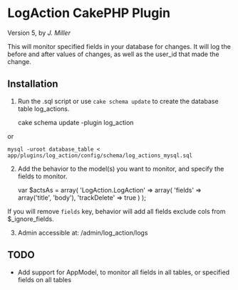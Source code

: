 LogAction CakePHP Plugin
=============

Version 5, by _J. Miller_

This will monitor specified fields in your database for changes.
It will log the before and after values of changes, as well as the user_id that made the change.

Installation
------------

1) Run the .sql script or use `cake schema update` to create the database table log_actions.

    cake schema update -plugin log_action

or

    mysql -uroot database_table < app/plugins/log_action/config/schema/log_actions_mysql.sql


2) Add the behavior to the model(s) you want to monitor, and specify the fields to monitor.

	var $actsAs = array(
		'LogAction.LogAction' => array(
			'fields' => array('title', 'body'),
			'trackDelete' => true
		)
	);
	
If you will remove `fields` key, behavior will add all fields exclude cols from $_ignore_fields.

3) Admin accessible at: /admin/log_action/logs

TODO
----

* Add support for AppModel, to monitor all fields in all tables, or specified fields on all tables
